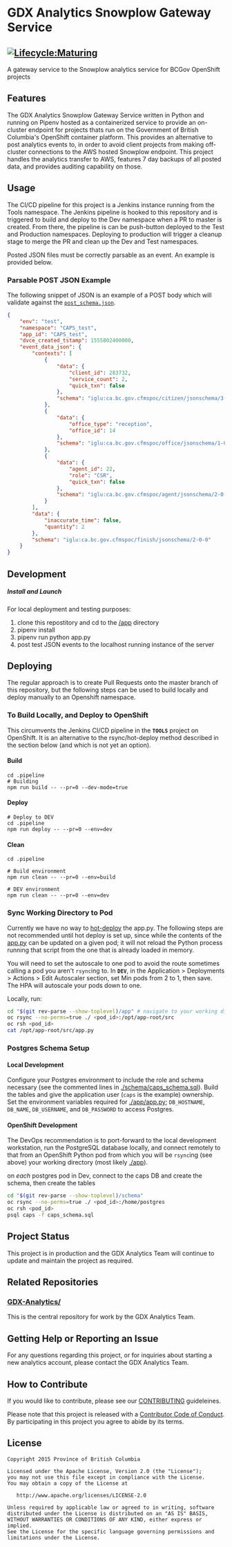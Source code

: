 # GDX Analytics Snowplow Gateway Service
[![Lifecycle:Maturing](https://img.shields.io/badge/Lifecycle-Maturing-007EC6)](<Redirect-URL>)
---
A gateway service to the Snowplow analytics service for BCGov OpenShift projects

## Features

The GDX Analytics Snowplow Gateway Service written in Python and running on Pipenv hosted as a containerized service to provide an on-cluster endpoint for projects thats run on the Government of British Columbia's OpenShift container platform. This provides an alternative to post analytics events to, in order to avoid client projects from making off-cluster connections to the AWS hosted Snowplow endpoint. This project handles the analytics transfer to AWS, features 7 day backups of all posted data, and provides auditing capability on those.

## Usage

The CI/CD pipeline for this project is a Jenkins instance running from the Tools namespace. The Jenkins pipeline is hooked to this repository and is triggered to build and deploy to the Dev namespace when a PR to master is created. From there, the pipeline is can be push-button deployed to the Test and Production namespaces. Deploying to production will trigger a cleanup stage to merge the PR and clean up the Dev and Test namespaces.

Posted JSON files must be correctly parsable as an event. An example is provided below.

### Parsable POST JSON Example

The following snippet of JSON is an example of a POST body which will validate against the [`post_schema.json`](./app/post_schema.json).

```json
{
    "env": "test",
    "namespace": "CAPS_test",
    "app_id": "CAPS_test",
    "dvce_created_tstamp": 1555802400000,
    "event_data_json": {
        "contexts": [
            {
                "data": {
                    "client_id": 283732,
                    "service_count": 2,
                    "quick_txn": false
                },
                "schema": "iglu:ca.bc.gov.cfmspoc/citizen/jsonschema/3-0-0"
            },
            {
                "data": {
                    "office_type": "reception",
                    "office_id": 14
                },
                "schema": "iglu:ca.bc.gov.cfmspoc/office/jsonschema/1-0-0"
            },
            {
                "data": {
                    "agent_id": 22,
                    "role": "CSR",
                    "quick_txn": false
                },
                "schema": "iglu:ca.bc.gov.cfmspoc/agent/jsonschema/2-0-0"
            }
        ],
        "data": {
            "inaccurate_time": false,
            "quantity": 2
        },
        "schema": "iglu:ca.bc.gov.cfmspoc/finish/jsonschema/2-0-0"
    }
}
```

## Development

##### Install and Launch

For local deployment and testing purposes:

1. clone this repostitory and cd to the [/app](./app/) directory
2. pipenv install
3. pipenv run python app.py
4. post test JSON events to the localhost running instance of the server

## Deploying

The regular approach is to create Pull Requests onto the master branch of this repository, but the following steps can be used to build locally and deploy manually to an Openshift namespace.

### To Build Locally, and Deploy to OpenShift
This circumvents the Jenkins CI/CD pipeline in the **`TOOLS`** project on OpenShift. It is an alternative to the rsync/hot-deploy method described in the section below (and which is not yet an option).

#### Build
```
cd .pipeline
# Building
npm run build -- --pr=0 --dev-mode=true

```
#### Deploy
```
# Deploy to DEV
cd .pipeline
npm run deploy -- --pr=0 --env=dev
```
#### Clean
```
cd .pipeline

# Build environment
npm run clean -- --pr=0 --env=build

# DEV environment
npm run clean -- --pr=0 --env=dev

```

### Sync Working Directory to Pod

Currently we have no way to [hot-deploy](https://docs.openshift.com/container-platform/3.11/using_images/s2i_images/python.html#python-hot-deploy) the app.py. The following steps are not recommended until hot deploy is set up, since while the contents of the [app.py](./app/app.py) can be updated on a given pod; it will not reload the Python process running that script from the one that is already loaded in memory.

You will need to set the autoscale to one pod to avoid the route sometimes calling a pod you aren't `rsync`ing to. In **`DEV`**, in the Application > Deployments > Actions > Edit Autoscaler section, set Min pods from 2 to 1, then save. The HPA will autoscale your pods down to one.

Locally, run:

```bash
cd "$(git rev-parse --show-toplevel)/app" # navigate to your working directory (./app)
oc rsync --no-perms=true ./ <pod_id>:/opt/app-root/src
oc rsh <pod_id>
cat /opt/app-root/src/app.py
```

### Postgres Schema Setup

#### Local Development

Configure your Postgres environment to include the role and schema necessary (see the commented lines in [./schema/caps_schema.sql](./schema/caps_schema.sql)). Build the tables and give the application user (`caps` is the example) ownership. Set the environment variables required for [./app/app.py](./app/app.py); `DB_HOSTNAME`, `DB_NAME`, `DB_USERNAME`, and `DB_PASSWORD` to access Postgres.

#### OpenShift Development

The DevOps recommendation is to port-forward to the local development workstation, run the PostgreSQL database locally, and connect remotely to that from an OpenShift Python pod from which you will be `rsync`ing (see above) your working directory (most likely [./app](./app)).

on *each* postgres pod in Dev, connect to the caps DB and create the schema, then create the tables

```bash
cd "$(git rev-parse --show-toplevel)/schema"
oc rsync --no-perms=true ./ <pod_id>:/home/postgres
oc rsh <pod_id>
psql caps -f caps_schema.sql
```

## Project Status
 
This project is in production and the GDX Analytics Team will continue to update and maintain the project as required.
 
## Related Repositories
 
### [GDX-Analytics/](https://github.com/bcgov/GDX-Analytics)
 
This is the central repository for work by the GDX Analytics Team.
 
## Getting Help or Reporting an Issue
 
For any questions regarding this project, or for inquiries about starting a new analytics account, please contact the GDX Analytics Team.

## How to Contribute

If you would like to contribute, please see our [CONTRIBUTING](CONTRIBUTING.md) guideleines.

Please note that this project is released with a [Contributor Code of Conduct](CODE_OF_CONDUCT.md). By participating in this project you agree to abide by its terms.

## License
```
Copyright 2015 Province of British Columbia
 
Licensed under the Apache License, Version 2.0 (the "License");
you may not use this file except in compliance with the License.
You may obtain a copy of the License at
 
   http://www.apache.org/licenses/LICENSE-2.0
 
Unless required by applicable law or agreed to in writing, software
distributed under the License is distributed on an "AS IS" BASIS,
WITHOUT WARRANTIES OR CONDITIONS OF ANY KIND, either express or implied.
See the License for the specific language governing permissions and limitations under the License.
```
